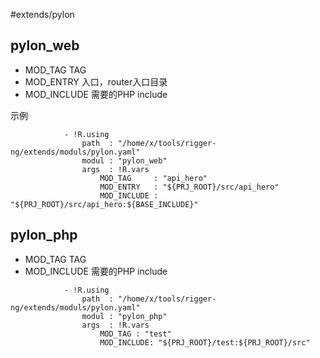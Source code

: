 #extends/pylon

## pylon_web
* MOD_TAG    TAG
* MOD_ENTRY  入口，router入口目录
* MOD_INCLUDE  需要的PHP include

示例
```
            - !R.using
                path  : "/home/x/tools/rigger-ng/extends/moduls/pylon.yaml"
                modul : "pylon_web"
                args  : !R.vars
                    MOD_TAG     : "api_hero"
                    MOD_ENTRY   : "${PRJ_ROOT}/src/api_hero"
                    MOD_INCLUDE : "${PRJ_ROOT}/src/api_hero:${BASE_INCLUDE}"
```
## pylon_php
* MOD_TAG    TAG
* MOD_INCLUDE  需要的PHP include

```
            - !R.using
                path  : "/home/x/tools/rigger-ng/extends/moduls/pylon.yaml"
                modul : "pylon_php"
                args  : !R.vars
                    MOD_TAG : "test"
                    MOD_INCLUDE: "${PRJ_ROOT}/test:${PRJ_ROOT}/src"
```
